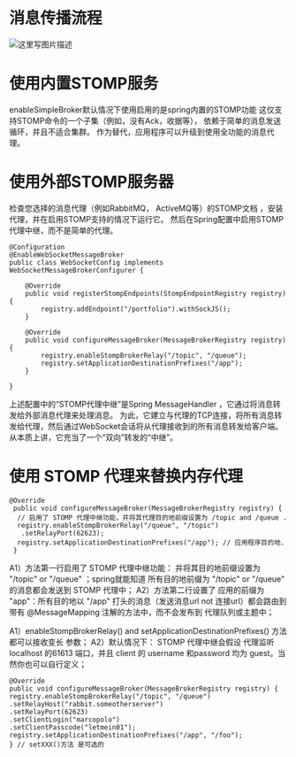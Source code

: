 
# 消息传播流程

![这里写图片描述](https://docs.spring.io/spring/docs/current/spring-framework-reference/images/message-flow-broker-relay.png?watermark/2/text/aHR0cDovL2Jsb2cuY3Nkbi5uZXQvcm9kX2pvaG4=/font/5a6L5L2T/fontsize/400/fill/I0JBQkFCMA==/dissolve/70/gravity/SouthEast)


# 使用内置STOMP服务

enableSimpleBroker默认情况下使用启用的是spring内置的STOMP功能
这仅支持STOMP命令的一个子集（例如，没有Ack，收据等），
依赖于简单的消息发送循环，并且不适合集群。
作为替代，应用程序可以升级到使用全功能的消息代理。

# 使用外部STOMP服务器






检查您选择的消息代理（例如RabbitMQ， ActiveMQ等）的STOMP文档 ，安装代理，并在启用STOMP支持的情况下运行它。
然后在Spring配置中启用STOMP代理中继，而不是简单的代理。



```
@Configuration
@EnableWebSocketMessageBroker
public class WebSocketConfig implements WebSocketMessageBrokerConfigurer {

    @Override
    public void registerStompEndpoints(StompEndpointRegistry registry) {
        registry.addEndpoint("/portfolio").withSockJS();
    }

    @Override
    public void configureMessageBroker(MessageBrokerRegistry registry) {
        registry.enableStompBrokerRelay("/topic", "/queue");
        registry.setApplicationDestinationPrefixes("/app");
    }

}
```

上述配置中的“STOMP代理中继”是Spring MessageHandler ，它通过将消息转发给外部消息代理来处理消息。
为此，它建立与代理的TCP连接，将所有消息转发给代理，然后通过WebSocket会话将从代理接收到的所有消息转发给客户端。
从本质上讲，它充当了一个“双向”转发的“中继”。


# 使用 STOMP 代理来替换内存代理

```
@Override  
 public void configureMessageBroker(MessageBrokerRegistry registry) {  
  // 启用了 STOMP 代理中继功能，并将其代理目的地前缀设置为 /topic and /queue .  
  registry.enableStompBrokerRelay("/queue", "/topic")  
   .setRelayPort(62623);  
  registry.setApplicationDestinationPrefixes("/app"); // 应用程序目的地.  
 } 
```

A1）方法第一行启用了 STOMP 代理中继功能： 并将其目的地前缀设置为 "/topic" or "/queue" ；spring就能知道 所有目的地前缀为 "/topic" or "/queue" 的消息都会发送到 STOMP 代理中；
A2）方法第二行设置了 应用的前缀为 "app"：所有目的地以 "/app" 打头的消息（发送消息url not 连接url）都会路由到 带有 @MessageMapping 注解的方法中，而不会发布到 代理队列或主题中；


A1）enableStompBrokerRelay() and setApplicationDestinationPrefixes() 方法都可以接收变长 参数；
A2）默认情况下： STOMP 代理中继会假设 代理监听 localhost 的61613 端口，并且 client 的 username 和password 均为 guest。当然你也可以自行定义；

```
@Override  
public void configureMessageBroker(MessageBrokerRegistry registry) {  
registry.enableStompBrokerRelay("/topic", "/queue")  
.setRelayHost("rabbit.someotherserver")  
.setRelayPort(62623)  
.setClientLogin("marcopolo")  
.setClientPasscode("letmein01");  
registry.setApplicationDestinationPrefixes("/app", "/foo");  
} // setXXX()方法 是可选的  
```

